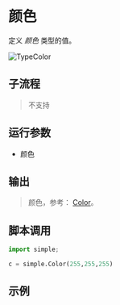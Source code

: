 # 颜色 
定义 *颜色* 类型的值。

![TypeColor](./images/13.png ':size=90%')

## 子流程
> 不支持


## 运行参数

* 颜色


## 输出

> 颜色，参考：   [Color](./types/Color.md)。


## 脚本调用

```python
import simple;

c = simple.Color(255,255,255)

```

## 示例




